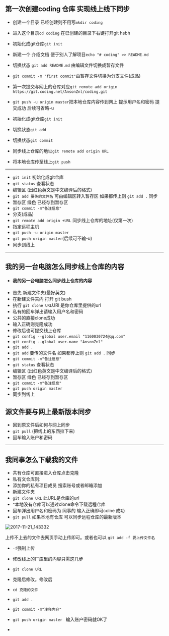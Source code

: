 ## 第一次创建coding 仓库 实现线上线下同步
- 创建一个目录 已经创建则不用写``mkdir coding ``
- 进入这个目录``cd coding`` 在已创建的目录下右键打开git hsbh
- 初始化成git仓库``git init``
- 新建一个 介绍文档 便于别人了解项目``echo "# coding" >> README.md``
- 切换状态 ``git add README.md`` 由编辑文件切换成暂存文件
- ``git commit -m "first commit"``由暂存文件切换为分支文件(成品)
- 第一次提交与网上的仓库对应``git remote add origin https://git.coding.net/AnsonZnl/coding.git``
- ``git push -u origin master``把本地仓库内容传到网上 提示用户名和密码 提交成功 后续可省略-u

- 初始化成git仓库``git init``
- 切换状态``git add``
- 切换状态``git commit``
- 同步线上仓库的地址``git remote add origin URL ``
- 将本地仓库传至线上``git push ``
------------------------------------------------------
- ``git init`` 初始化成git仓库
- ``git status`` 查看状态 
- 编辑区  (出红色英文是中文编译后的格式)
- ``git add 要传的文件名`` 可由编辑区转入暂存区 如果都传上则 ``git add .``   同步  
- 暂存区  绿色 已经存到暂存区
- ``git commit -m"备注信息"``
- 分支(成品)
- ``git remote add origin +URL`` 同步线上仓库的地址(仅第一次)
- 指定远程主机
- ``git push -u origin master``
- ``git push origin master``(后续可不输-u)
- 同步到线上
----------------------------------------------------------------
## 我的另一台电脑怎么同步线上仓库的内容
* #### 我的另一台电脑怎么同步线上仓库的内容
- 首先 新建文件夹(最好英文)
- 在新建文件夹内 打开 git bush 
- 执行 ``git clone URL``URl 是你仓库里提供的url
- 私有的回车弹出请输入用户名和密码
- 公共的直接clone成功
- 输入正确则克隆成功
- 修改后也可提交线上仓库
- ``git config --global user.email "1160030724@qq.com"``
- ``git config --global user.name "AnsonZnl"``
- ``git add .``
- ``git add`` 要传的文件名 如果都传上则 ``git add .``   同步 
- ``git commit -m"备注信息"``
- ``git status`` 查看状态 
- 编辑区  (出红色英文是中文编译后的格式) 
- 暂存区  绿色 已经存到暂存区
- ``git commit -m"备注信息"``
- ``git push origin master``
- 同步到线上
## 源文件要与网上最新版本同步
- 回到原文件后如何与网上同步
- ``git pull`` (把线上的东西拉下来)
- 回车输入账户和密码
-------------------------------------
## 我同事怎么下载我的文件
- 共有仓库可直接进入仓库点击克隆
- 私有文仓库则:
- 添加你的私有项目成员 搜索账号或者邮箱添加
- 新建文件夹
- ``git clone URL`` 此URL是仓库的url 
- ^本地没有仓库可以通过clone命令下载远程仓库
- 回车弹出用户名和密码为 同事的 输入正确即可colne 成功
- ``git pull`` 如果本地有仓库 可以同步远程仓库的最新版本



![2017-11-21_143332](http://upload-images.jianshu.io/upload_images/7072486-f17a38158514ca0f.jpg?imageMogr2/auto-orient/strip%7CimageView2/2/w/700)





上传不上去的文件去网页手动上传即可。或者也可以
```git add -f 要上传文件名```
- ``-f``强制上传

- 修改线上的厂库里的内容只需这几步 
- ```git clone URL```
- 克隆后修改。修改后
- ``cd 克隆的文件``
- ``git add .``
- ``git commit -m"注释内容"``
- ``git push origin master ``
输入账户密码就OK了
- 
